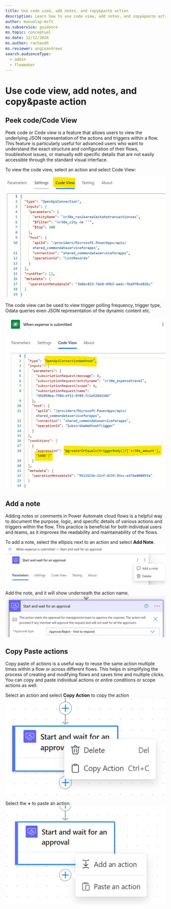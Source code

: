```yaml
---
title: Use code view, add notes, and copy&paste action
description: Learn how to use code view, add notes, and copy&paste action
author: manuelap-msft
ms.subservice: guidance
ms.topic: conceptual
ms.date: 12/12/2024
ms.author: rachaudh
ms.reviewer: angieandrews
search.audienceType: 
  - admin
  - flowmaker
---
```


# Use code view, add notes, and copy&paste action

## Peek code/Code View

Peek code or Code view is a feature that allows users to view the underlying JSON representation of the actions and triggers within a flow. This feature is particularly useful for advanced users who want to understand the exact structure and configuration of their flows, troubleshoot issues, or manually edit specific details that are not easily accessible through the standard visual interface. 

To view the code view, select an action and select Code View:

![A screenshot of the code view for an action](media/image51.png)

The code view can be used to view trigger polling frequency, trigger type,  Odata queries even JSON representation of the dynamic content etc. 

![A screenshot of the code view for a Dataverse trigger](media/image53.png)

## Add a note

Adding notes or comments in Power Automate cloud flows is a helpful way to document the purpose, logic, and specific details of various actions and triggers within the flow. This practice is beneficial for both individual users and teams, as it improves the readability and maintainability of the flows.

To add a note, select the ellipsis next to an action and select **Add Note**.
![A screenshot of selecting the add a note option](media/image54.png)

Add the note, and it will show underneath the action name. 
![A screenshot of an action with a note](media/image55.png)

## Copy Paste actions

Copy paste of actions is a useful way to reuse the same action multiple times within a flow or across different flows. This helps in simplifying the process of creating and modifying flows and saves time and multiple clicks. You can copy and paste individual actions or entire conditions or scope actions as well. 

Select an action and select **Copy Action** to copy the action
![A screenshot of a computer screen  Description automatically generated](media/image56.png)

Select the **+** to paste an action.
![A screenshot of a computer screen  Description automatically generated](media/image57.png)
